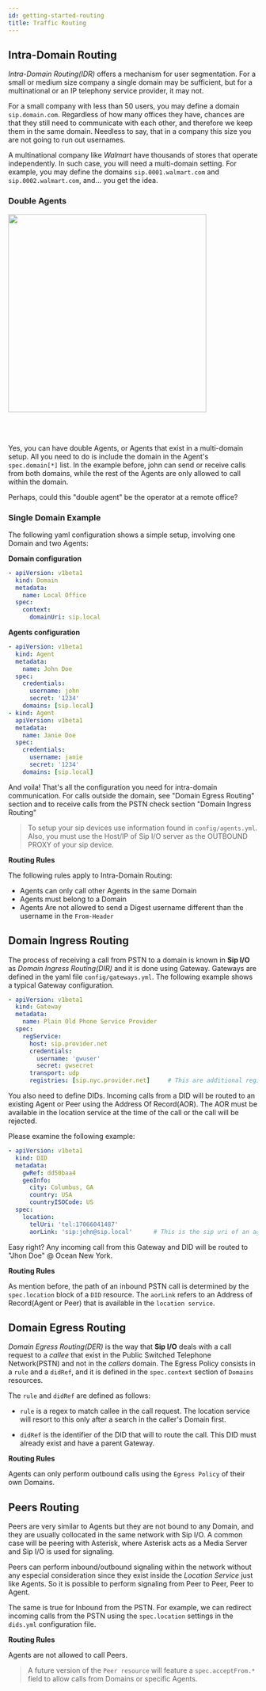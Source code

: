 ```yaml
---
id: getting-started-routing
title: Traffic Routing
---
```


## Intra-Domain Routing

_Intra-Domain Routing(IDR)_ offers a mechanism for user segmentation. For a small or medium size company a single domain may be sufficient, but for a multinational or an IP telephony service provider, it may not.

For a small company with less than 50 users, you may define a domain `sip.domain.com`. Regardless of how many offices they have, chances are that they still need to communicate with each other, and therefore we keep them in the same domain. Needless to say, that in a company this size you are not going to run out usernames.

A multinational company like _Walmart_ have thousands of stores that operate independently. In such case, you will need a multi-domain setting. For example, you may define the domains `sip.0001.walmart.com` and `sip.0002.walmart.com`, and... you get the idea.

### Double Agents

<img src="https://raw.githubusercontent.com/wiki/fonoster/sipio/images/double_agent.png" width=400 style="margin-bottom: 50px">
<br>

Yes, you can have double Agents, or Agents that exist in a multi-domain setup. All you need to do is include the domain in the Agent's `spec.domain[*]` list. In the example before, john can send or receive calls from both domains, while the rest of the Agents are only allowed to call within the domain.

Perhaps, could this "double agent" be the operator at a remote office?

### Single Domain Example

The following yaml configuration shows a simple setup, involving one Domain and two Agents:

**Domain configuration**

```yaml
- apiVersion: v1beta1
  kind: Domain
  metadata:
    name: Local Office
  spec:
    context:
      domainUri: sip.local
```

**Agents configuration**

```yaml
- apiVersion: v1beta1
  kind: Agent
  metadata:
    name: John Doe
  spec:
    credentials:
      username: john
      secret: '1234'
    domains: [sip.local]
- kind: Agent
  apiVersion: v1beta1
  metadata:
    name: Janie Doe
  spec:
    credentials:
      username: janie
      secret: '1234'
    domains: [sip.local]
```

And voila! That's all the configuration you need for intra-domain communication. For calls outside the domain, see "Domain Egress Routing" section and to receive calls from the PSTN check section "Domain Ingress Routing"

> To setup your sip devices use information found in `config/agents.yml`. Also, you must use the Host/IP of Sip I/O server as
> the OUTBOUND PROXY of your sip device.

**Routing Rules**

The following rules apply to Intra-Domain Routing:

- Agents can only call other Agents in the same Domain
- Agents must belong to a Domain
- Agents Are not allowed to send a Digest username different than the username in the `From-Header`

## Domain Ingress Routing

The process of receiving a call from PSTN to a domain is known in **Sip I/O** as _Domain Ingress Routing(DIR)_ and it is done using Gateway. Gateways are defined in the yaml file `config/gateways.yml`. The following example shows a typical Gateway configuration.

```yaml
- apiVersion: v1beta1
  kind: Gateway
  metadata:
    name: Plain Old Phone Service Provider
  spec:
    regService:
      host: sip.provider.net
      credentials:
        username: 'gwuser'
        secret: gwsecret
      transport: udp
      registries: [sip.nyc.provider.net]     # This are additional registrars within the providers network
```

You also need to define DIDs. Incoming calls from a DID will be routed to an existing Agent or Peer using the Address Of Record(AOR). The AOR must be available in the location service at the time of the call or the call will be rejected.

Please examine the following example:

```yaml
- apiVersion: v1beta1
  kind: DID
  metadata:
    gwRef: dd50baa4
    geoInfo:
      city: Columbus, GA
      country: USA
      countryISOCode: US
  spec:
    location:
      telUri: 'tel:17066041487'
      aorLink: 'sip:john@sip.local'      # This is the sip uri of an agent that is spected to be logged in
```

Easy right? Any incoming call from this Gateway and DID will be routed to "Jhon Doe" @ Ocean New York.

**Routing Rules**

As mention before, the path of an inbound PSTN call is determined by the `spec.location` block of a `DID` resource.
The `aorLink` refers to an Address of Record(Agent or Peer) that is available in the `location service`.

## Domain Egress Routing

_Domain Egress Routing(DER)_ is the way that **Sip I/O** deals with a call request to a _callee_ that exist in the Public Switched Telephone Network(PSTN) and not in the _callers_ domain. The Egress Policy consists in a `rule` and a `didRef`, and it is defined in the `spec.context` section of `Domains` resources.

The `rule` and `didRef` are defined as follows:

* `rule` is a regex to match callee in the call request. The location service will resort to this only after a search in the caller's Domain first.

* `didRef` is the identifier of the DID that will to route the call. This DID must already exist and have a parent Gateway.

**Routing Rules**

Agents can only perform outbound calls using the `Egress Policy` of their own Domains.

## Peers Routing

Peers are very similar to Agents but they are not bound to any Domain, and they are usually collocated in the same network with Sip I/O. A common case will be peering with Asterisk, where Asterisk acts as a Media Server and Sip I/O is used for signaling.

Peers can perform inbound/outbound signaling within the network without any especial consideration since they exist inside the _Location Service_ just like Agents. So it is possible to perform signaling from Peer to Peer, Peer to Agent.

The same is true for Inbound from the PSTN. For example, we can redirect incoming calls from the PSTN using the `spec.location` settings in the `dids.yml` configuration file.

**Routing Rules**

Agents are not allowed to call Peers.

> A future version of the `Peer resource` will feature a `spec.acceptFrom.*` field to allow calls from Domains or specific Agents.
